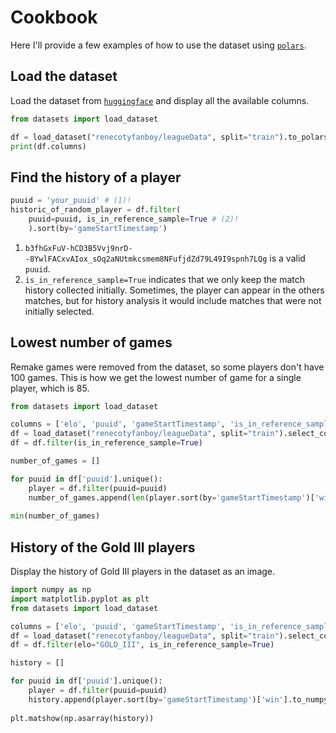 # Cookbook

Here I'll provide a few examples of how to use the dataset using [`polars`](https://docs.pola.rs/).

## Load the dataset

Load the dataset from [`huggingface`](https://huggingface.co/datasets/renecotyfanboy/leagueData) and display all the available columns.

```python
from datasets import load_dataset

df = load_dataset("renecotyfanboy/leagueData", split="train").to_polars()
print(df.columns)
```

## Find the history of a player

```python
puuid = 'your_puuid' # (1)!
historic_of_random_player = df.filter(
    puuid=puuid, is_in_reference_sample=True # (2)!
    ).sort(by='gameStartTimestamp')
```

1. `b3fhGxFuV-hCD3B5Vvj9nrD--8YwlFACxvAIox_sOq2aNUtmkcsmem8NFufjdZd79L49I9spnh7LQg` is a valid `puuid`.
2. `is_in_reference_sample=True` indicates that we only keep the match history collected initially. Sometimes, the player
can appear in the others matches, but for history analysis it would include matches that were not initially selected.

## Lowest number of games
Remake games were removed from the dataset, so some players don't have 100 games. This is how we get the lowest number of game for a single player, which is 85.

```python
from datasets import load_dataset

columns = ['elo', 'puuid', 'gameStartTimestamp', 'is_in_reference_sample', 'win']
df = load_dataset("renecotyfanboy/leagueData", split="train").select_columns(columns).to_polars()
df = df.filter(is_in_reference_sample=True)

number_of_games = []

for puuid in df['puuid'].unique():
    player = df.filter(puuid=puuid)
    number_of_games.append(len(player.sort(by='gameStartTimestamp')['win'].to_numpy()))
    
min(number_of_games)
```

## History of the Gold III players

Display the history of Gold III players in the dataset as an image.

```python
import numpy as np 
import matplotlib.pyplot as plt 
from datasets import load_dataset

columns = ['elo', 'puuid', 'gameStartTimestamp', 'is_in_reference_sample', 'win']
df = load_dataset("renecotyfanboy/leagueData", split="train").select_columns(columns).to_polars()
df = df.filter(elo="GOLD_III", is_in_reference_sample=True)

history = []

for puuid in df['puuid'].unique():
    player = df.filter(puuid=puuid)
    history.append(player.sort(by='gameStartTimestamp')['win'].to_numpy()[-85:])
    
plt.matshow(np.asarray(history))
```

